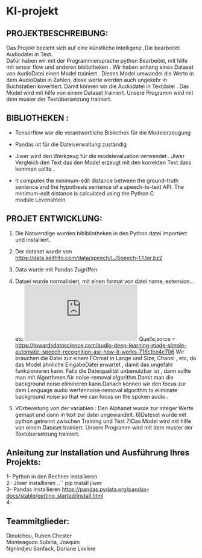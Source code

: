 # KI-projekt 


## PROJEKTBESCHREIBUNG: ##
Das Projekt  bezieht sich auf eine künstliche Intelligenz ,Die bearbeitet Audiodatei in Text.  
Dafür haben wir mit der Programmiersprache  python  Bearbeitet, mit hilfe mit tensor flow und anderen bibliotheken .
Wir haben anhang eines Dataset von AudioDatei einen Model trainiert . Dieses Model umwandel die Werte in dem AudioDatei in Zahlen,
diese werte  werden auch ungekehr in Buchstaben kovertiert. Damit können wir die Audiodatei  in  Textdatei . 
Das Model wird mit hilfe von einem Dataset trainiert. Unsere Programm wird mit dem muster  der Textúbersetzung trainiert.



## BIBLIOTHEKEN : ##

- Tensorflow war die verantwortliche Bibliothek für die Modelerzeugung 

* Pandas ist für die Dateiverwaltung zuständig 

* Jiwer wird den Werkzeug für die modelevaluation  verwendet . Jiwer Vergleich den Text das den Model erzeugt mit den korrekten Text  dass kommen sollte .

- It computes the minimum-edit distance between the ground-truth sentence and the hypothesis sentence of a speech-to-text API. The minimum-edit distance is calculated using the Python C module Levenshtein.


## PROJET ENTWICKLUNG: ## 
1)  Die Notwendige wurden  biblbliotheken in den Python datei importiert und installiert. 
2)  Der dataset wurde  von  https://data.keithito.com/data/speech/LJSpeech-1.1.tar.bz2
3) Data wurde mit Pandas Zugriffen
4) Dataei wurde normalisiert, mit einen format von datei name, extension... etc 
![DIagramm ](https://github.com/JOAQ223/AI-Projekt/edit/main/README.md)
Quelle,sorce = https://towardsdatascience.com/audio-deep-learning-made-simple-automatic-speech-recognition-asr-how-it-works-716cfce4c706
Wir brauchen die Datei zur  einem FOrmat in Lange und Size, Chanel , etc, da das Model  ähnliche EingabeDatei erwartet , damit das ungefahr funkzionieren kann.
Falls die Dateiqualität unbenutzbar ist , dann sollte man mit Algorthmen für noise-removal algorithm.Damit man die  background noise elimineren kann.Danach können wir den  focus  zur dem  Lenguage audio werfennoise-removal algorithm to eliminate background noise so that we can focus on the spoken audio..

5) VOrbereitung von der variablen : Den Alphanet wurde zur integer Werte gemapt und dann in text zur datei ungewandelt.
6)Dateset wurde  mit python getrennt zwischen Training und  Test 
7)Das Model wird mit hilfe von einem Dataset trainiert. Unsere Programm wird mit dem muster  der Textúbersetzung trainiert.



## Anleitung zur Installation und Ausführung Ihres Projekts:

 1- Python  in den Rechner installieren <br/>
 2-  JIwer  installieren ..`` pip install jiwer <br/>
 3-  Pandas Installieren https://pandas.pydata.org/pandas-docs/stable/getting_started/install.html <br/>
 4-
 



## Teammitglieder:

Dieutchou, Ruben Chester <br/>
Monteagudo Subiria, Joaquin <br/>
Ngnindjeu Sonfack, Doriane Lovline <br/>
